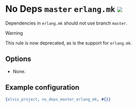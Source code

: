 # No Deps `master` `erlang.mk` [![](https://img.shields.io/badge/until-1.4.0-red)](https://github.com/inaka/elvis_core/releases/tag/1.4.0)

Dependencies in `erlang.mk` should not use branch `master`.

> [!WARNING]
> This rule is now deprecated, as is the support for `erlang.mk`.

## Options

- None.

## Example configuration

```erlang
{elvis_project, no_deps_master_erlang_mk, #{}}
```

